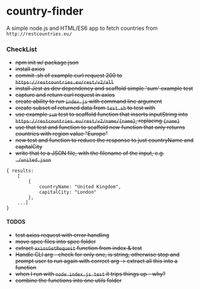 # country-finder
A simple node.js and HTML/ES6 app to fetch countries from `http://restcountries.eu/`


### CheckList
* ~~npm init w/ package.json~~
* ~~install axios~~
* ~~commit .sh of example curl request 200 to `https://restcountries.eu/rest/v2/all`~~
* ~~install Jest as dev dependency and scaffold simple 'sum' example test~~
* ~~capture and return curl request in axios~~
* ~~create ability to run `index.js` with command line argument~~
* ~~create subset of returned data from `test.sh` to test with~~
* ~~use example `sum` test to scaffold function that inserts inputString into `https://restcountries.eu/rest/v2/name/{name}`, replacing `{name}`~~
* ~~use that test and function to scaffold new function that only returns countries with region value "Europe"~~
* ~~new test and function to reduce the response to just countryName and capitalCity~~
* ~~write that to a JSON file, with the filename of the input, e.g. `./united.json`~~
```
{ results: 
    [
        {
            countryName: "United Kingdom",
            capitalCity: "London"
        },
    ...]
}
```

#### TODOS
* ~~test axios request with error handling~~
* ~~move spec files into spec folder~~
* ~~extract `axiosGetRequest` function from index & test~~
* ~~Handle CLI arg - check for only one, is string, otherwise stop and prompt user to run again with correct arg -> extract all this into a function~~
* ~~when I run with `node index.js test` it trips things up - why?~~
* ~~combine the functions into one utils folder~~
